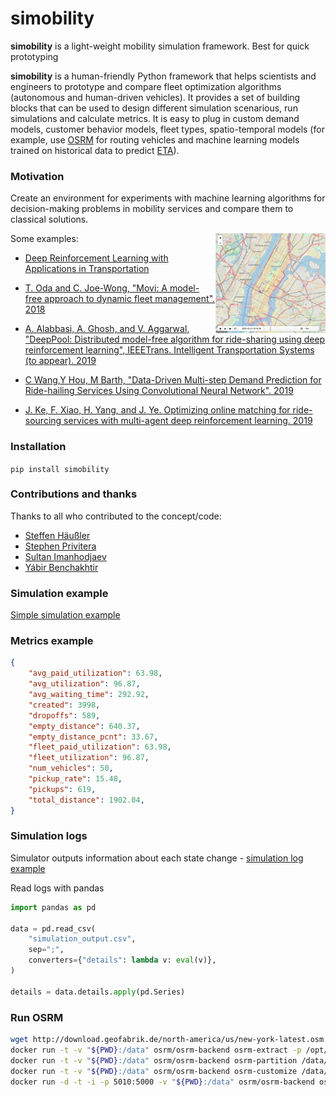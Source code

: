 # simobility

**simobility** is a light-weight mobility simulation framework. Best for quick prototyping

**simobility** is a human-friendly Python framework that helps scientists and engineers to prototype and compare fleet optimization algorithms (autonomous and human-driven vehicles). It provides a set of building blocks that can be used to design different simulation scenarious, run simulations and calculate metrics. It is easy to plug in custom demand models, customer behavior models, fleet types, spatio-temporal models (for example, use [OSRM](http://project-osrm.org/) for routing vehicles and machine learning models trained on historical data to predict [ETA](https://en.wikipedia.org/wiki/Estimated_time_of_arrival)).

### Motivation

Create an environment for experiments with machine learning algorithms for decision-making problems in mobility services and compare them to classical solutions.

<img src="./examples/moving_vehicles.gif" width="35%" align="right">

Some examples:
* [Deep Reinforcement Learning with Applications in Transportation](https://outreach.didichuxing.com/tutorial/AAAI2019/)

* [T. Oda and C. Joe-Wong, "Movi: A model-free approach to dynamic fleet management". 2018](https://arxiv.org/pdf/1804.04758.pdf)

* [A. Alabbasi, A. Ghosh, and V. Aggarwal, "DeepPool: Distributed model-free algorithm for ride-sharing using deep reinforcement learning", IEEETrans. Intelligent Transportation Systems (to appear). 2019](https://arxiv.org/pdf/1903.03882)

* [C Wang,Y Hou, M Barth, "Data-Driven Multi-step Demand Prediction for Ride-hailing Services Using Convolutional Neural Network". 2019](https://arxiv.org/pdf/1911.03441.pdf)

* [J. Ke, F. Xiao, H. Yang, and J. Ye. Optimizing online matching for ride-sourcing services with multi-agent deep reinforcement learning. 2019](https://arxiv.org/abs/1902.06228)

### Installation

`pip install simobility`

### Contributions and thanks

Thanks to all who contributed to the concept/code:

* [Steffen Häußler](https://www.linkedin.com/in/steffenhaeussler/)
* [Stephen Privitera](https://www.linkedin.com/in/stephen-privitera/)
* [Sultan Imanhodjaev](https://www.linkedin.com/in/imanhodjaev/)
* [Yábir Benchakhtir](https://www.linkedin.com/in/yabirgb/)

### Simulation example

[Simple simulation example](./examples/simple_simulation.py)

### Metrics example

```json
{
    "avg_paid_utilization": 63.98,
    "avg_utilization": 96.87,
    "avg_waiting_time": 292.92,
    "created": 3998,
    "dropoffs": 589,
    "empty_distance": 640.37,
    "empty_distance_pcnt": 33.67,
    "fleet_paid_utilization": 63.98,
    "fleet_utilization": 96.87,
    "num_vehicles": 50,
    "pickup_rate": 15.48,
    "pickups": 619,
    "total_distance": 1902.04,
}
```

### Simulation logs

Simulator outputs information about each state change - [simulation log example](./simulation_output_example.csv)

Read logs with pandas

```python
import pandas as pd

data = pd.read_csv(
    "simulation_output.csv",
    sep=";",
    converters={"details": lambda v: eval(v)},
)

details = data.details.apply(pd.Series)
```

### Run OSRM

```bash
wget http://download.geofabrik.de/north-america/us/new-york-latest.osm.pbf
docker run -t -v "${PWD}:/data" osrm/osrm-backend osrm-extract -p /opt/car.lua /data/new-york-latest.osm.pbf
docker run -t -v "${PWD}:/data" osrm/osrm-backend osrm-partition /data/new-york-latest.osrm
docker run -t -v "${PWD}:/data" osrm/osrm-backend osrm-customize /data/new-york-latest.osrm
docker run -d -t -i -p 5010:5000 -v "${PWD}:/data" osrm/osrm-backend osrm-routed --algorithm mld /data/new-york-latest.osrm
```
